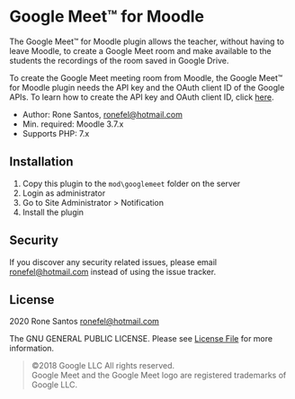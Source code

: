 # Google Meet™ for Moodle #

The Google Meet™ for Moodle plugin allows the teacher, without having to leave Moodle, to create a Google Meet room and make available to the students the recordings of the room saved in Google Drive.

To create the Google Meet meeting room from Moodle, the Google Meet™ for Moodle plugin needs the API key and the OAuth client ID of the Google APIs.
To learn how to create the API key and OAuth client ID, click [here](https://github.com/ronefel/moodle-mod_googlemeet/wiki/How-to-create-the-API-key-and-OAuth-client-ID).

* Author: Rone Santos, [ronefel@hotmail.com](mailto:ronefel@hotmail.com)
* Min. required: Moodle 3.7.x
* Supports PHP: 7.x

## Installation
1.  Copy this plugin to the `mod\googlemeet` folder on the server
2.  Login as administrator
3.  Go to Site Administrator > Notification
4.  Install the plugin

## Security

If you discover any security related issues, please email [ronefel@hotmail.com](mailto:ronefel@hotmail.com) instead of using the issue tracker.

## License ##

2020 Rone Santos <ronefel@hotmail.com>

The GNU GENERAL PUBLIC LICENSE. Please see [License File](LICENSE.md) for more information.

> ©2018 Google LLC All rights reserved.<br/>
> Google Meet and the Google Meet logo are registered trademarks of Google LLC.
